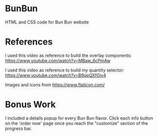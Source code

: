 # BunBun
HTML and CSS code for Bun Bun website

# References
I used this video as reference to build the overlay components: https://www.youtube.com/watch?v=MBaw_6cPmAw  

I used this video as reference to build my quantity selector: https://www.youtube.com/watch?v=B9qpQXfGjv4

Images and icons from https://www.flaticon.com/

# Bonus Work
I included a details popup for every Bun Bun flavor. Click each info button on the 'order now' page once you reach the "customize" section of the progress bar.
